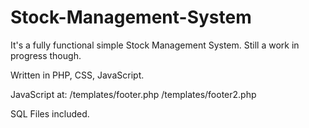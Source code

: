 # Stock-Management-System

It's a fully functional simple Stock Management System. Still a work in progress though.

Written in PHP, CSS, JavaScript.

JavaScript at: /templates/footer.php
               /templates/footer2.php

SQL Files included.
